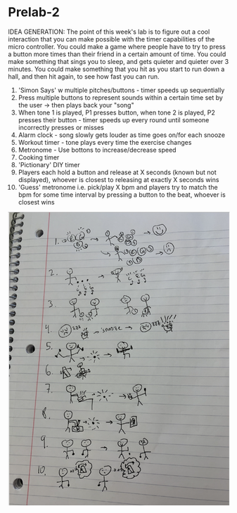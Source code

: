 # Prelab-2

IDEA GENERATION: The point of this week's lab is to figure out a cool interaction that you can make possible with the timer capabilities of the micro controller. You could make a game where people have to try to press a button more times than their friend in a certain amount of time. You could make something that sings you to sleep, and gets quieter and quieter over 3 minutes. You could make something that you hit as you start to run down a hall, and then hit again, to see how fast you can run.

1. 'Simon Says' w multiple pitches/buttons - timer speeds up sequentially
2. Press multiple buttons to represent sounds within a certain time set by the user -> then plays back your "song"
3. When tone 1 is played, P1 presses button, when tone 2 is played, P2 presses their button - timer speeds up every round until someone incorrectly presses or misses
4. Alarm clock - song slowly gets louder as time goes on/for each snooze
5. Workout timer - tone plays every time the exercise changes
6. Metronome - Use bottons to increase/decrease speed
7. Cooking timer
8. 'Pictionary' DIY timer
9. Players each hold a button and release at X seconds (known but not displayed), whoever is closest to releasing at exactly X seconds wins
10. 'Guess' metronome i.e. pick/play X bpm and players try to match the bpm for some time interval by pressing a button to the beat, whoever is closest wins

![Prelab](https://github.com/AlanaCrognale/Prelab-2/blob/master/Prelab.png)
